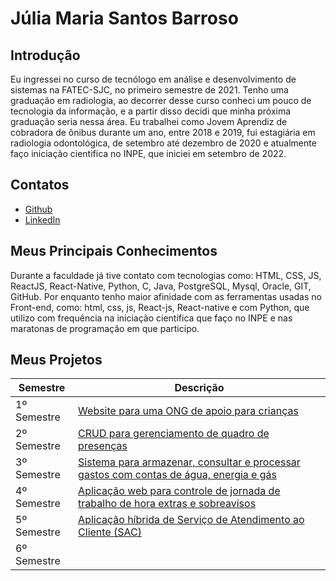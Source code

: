 # Júlia Maria Santos Barroso

## Introdução

Eu ingressei no curso de tecnólogo em análise e desenvolvimento de sistemas na FATEC-SJC, no primeiro semestre de 2021. Tenho uma graduação em radiologia, ao decorrer desse curso conheci um pouco de tecnologia da informação, e a partir disso decidi que minha próxima graduação seria nessa área. Eu trabalhei como Jovem Aprendiz de cobradora de ônibus durante um ano, entre 2018 e 2019, fui estagiária em radiologia odontológica, de setembro até dezembro de 2020 e atualmente faço iniciação cientifica no INPE, que iniciei em setembro de 2022.
## Contatos
* [Github](https://github.com/jumajubs)
* [LinkedIn](https://www.linkedin.com/in/j%C3%BAlia-maria-santos-850739188)

## Meus Principais Conhecimentos
Durante a faculdade já tive contato com tecnologias como: HTML, CSS, JS, ReactJS, React-Native, Python, C, Java, PostgreSQL, Mysql, Oracle, GIT, GitHub. Por enquanto tenho maior afinidade com as ferramentas usadas no Front-end, como: html, css, js, React-js,  React-native e com Python, que utilizo com frequência na iniciação cientifica que faço no INPE e nas maratonas de programação em que participo.


## Meus Projetos

| Semestre     | Descrição                                                                             |
| ------------ | ------------------------------------------------------------------------------------- |
| 1º Semestre  | [Website para uma ONG de apoio para crianças](https://github.com/jumajubs/TG_Portfolio_FatecSJC/blob/main/1-semestre/README.md)                                             |
| 2º Semestre  | [CRUD para gerenciamento de quadro de presenças](https://github.com/jumajubs/TG_Portfolio_FatecSJC/tree/main/2-semestre)             |
| 3º Semestre  | [Sistema para armazenar, consultar e processar gastos com contas de água, energia e gás](https://github.com/jumajubs/TG_Portfolio_FatecSJC/tree/main/3-semestre)  |
| 4º Semestre  | [Aplicação web para controle de jornada de trabalho de hora extras e sobreavisos](https://github.com/jumajubs/TG_Portfolio_FatecSJC/tree/main/4-semestre)       |
| 5º Semestre  | [Aplicação híbrida de Serviço de Atendimento ao Cliente (SAC)](https://github.com/jumajubs/TG_Portfolio_FatecSJC/tree/main/5-semestre)                           |
| 6º Semestre  |                                                                                       |







